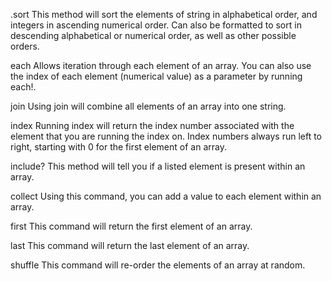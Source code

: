 .sort
  This method will sort the elements of string in alphabetical order, and integers in ascending numerical order. Can also be formatted to sort in descending alphabetical or numerical order, as well as other possible orders.

each
  Allows iteration through each element of an array. You can also use the index of each element (numerical value) as a parameter by running each!.

join
  Using join will combine all elements of an array into one string.

index
  Running index will return the index number associated with the element that you are running the index on. Index numbers always run left to right, starting with 0 for the first element of an array.

include?
  This method will tell you if a listed element is present within an array.

collect
  Using this command, you can add a value to each element within an array.

first
  This command will return the first element of an array.

last
  This command will return the last element of an array.

shuffle
  This command will re-order the elements of an array at random.

